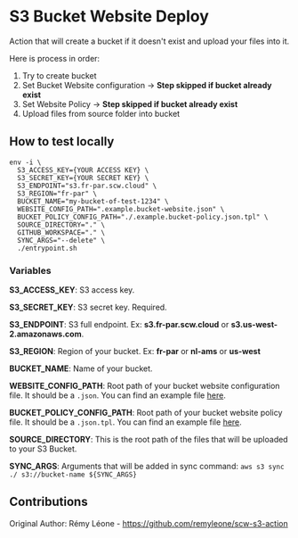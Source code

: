# S3 Bucket Website Deploy

Action that will create a bucket if it doesn't exist and upload your files into it.

Here is process in order:

1. Try to create bucket
2. Set Bucket Website configuration -> **Step skipped if bucket already exist**
3. Set Website Policy -> **Step skipped if bucket already exist**
4. Upload files from source folder into bucket

## How to test locally

```shell
env -i \
  S3_ACCESS_KEY={YOUR ACCESS KEY} \
  S3_SECRET_KEY={YOUR SECRET KEY} \
  S3_ENDPOINT="s3.fr-par.scw.cloud" \ 
  S3_REGION="fr-par" \
  BUCKET_NAME="my-bucket-of-test-1234" \
  WEBSITE_CONFIG_PATH=".example.bucket-website.json" \
  BUCKET_POLICY_CONFIG_PATH="./.example.bucket-policy.json.tpl" \
  SOURCE_DIRECTORY="." \
  GITHUB_WORKSPACE="." \
  SYNC_ARGS="--delete" \
  ./entrypoint.sh
```

### Variables

**S3_ACCESS_KEY**: S3 access key.

**S3_SECRET_KEY**: S3 secret key. Required.

**S3_ENDPOINT**: S3 full endpoint. Ex: **s3.fr-par.scw.cloud** or **s3.us-west-2.amazonaws.com**.

**S3_REGION**: Region of your bucket. Ex: **fr-par** or **nl-ams** or **us-west**

**BUCKET_NAME**: Name of your bucket.

**WEBSITE_CONFIG_PATH**: Root path of your bucket website configuration file. It should be a `.json`. You can find an example file [here](.bucket-website.json).

**BUCKET_POLICY_CONFIG_PATH**: Root path of your bucket website policy file. It should be a `.json.tpl`. You can find an example file [here](.bucket-website.json).

**SOURCE_DIRECTORY**: This is the root path of the files that will be uploaded to your S3 Bucket.

**SYNC_ARGS**: Arguments that will be added in sync command: `aws s3 sync ./ s3://bucket-name ${SYNC_ARGS}`

## Contributions

Original Author: Rémy Léone - https://github.com/remyleone/scw-s3-action
